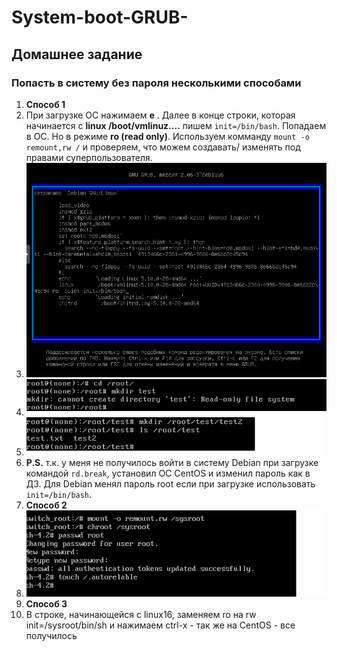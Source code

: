 # System-boot-GRUB-
## Домашнее задание
### Попасть в систему без пароля несколькими способами
1.  **Способ 1**
2.  При загрузке ОС нажимаем  **e** .  Далее в конце строки, которая начинается с **linux /boot/vmlinuz....** пишем  ``` init=/bin/bash ```. Попадаем в ОС. Но в режиме **ro (read only)**. Используем комманду ``` mount -o remount,rw / ```  и проверяем, что можем создавать/ изменять под правами суперпользователя.
3.  ![alt text](./Pictures/1.png)
4.  ![alt text](./Pictures/2.png)
5.  ![alt text](./Pictures/3.png)
6.  **P.S.** т.к. у меня не получилось войти в систему Debian при загрузке командой ``` rd.break ```, установил ОС CentOS и изменил пароль как в ДЗ. Для Debian менял пароль root если при загрузке использовать ``` init=/bin/bash ```.
7.  **Способ 2**
8.   ![alt text](./Pictures/5.png)
9.   **Способ 3**
10.   В строке, начинающейся с linux16, заменяем ro на rw init=/sysroot/bin/sh и нажимаем сtrl-x - так же на CentOS - все получилось

